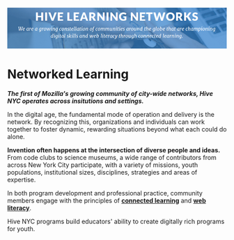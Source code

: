 ![Hive Learning Networks](../images/hive-header.png)
# Networked Learning

***The first of Mozilla's growing community of city-wide networks, Hive NYC operates across insitutions and settings.***

In the digital age, the fundamental mode of operation and delivery is the network. By recognizing this, organizations and individuals can work together to foster dynamic, rewarding situations beyond what each could do alone.

**Invention often happens at the intersection of diverse people and ideas.** From code clubs to science museums, a wide range of contributors from across New York City participate, with a variety of missions, youth populations, institutional sizes, disciplines, strategies and areas of expertise.

In both program development and professional practice, community members engage with the principles of **[connected learning](http://clalliance.org/)** and **[web literacy](https://webmaker.org/en-US/resources)**.

Hive NYC programs build educators' ability to create digitally rich programs for youth.

<!--
beyond the bounds of traditional classroom environments
-->
